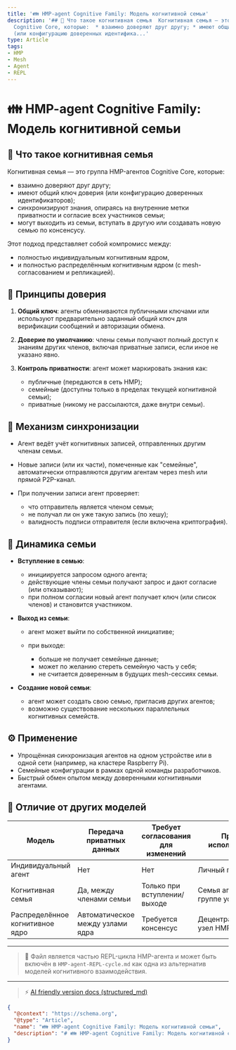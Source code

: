 ```yaml
---
title: '👪 HMP-agent Cognitive Family: Модель когнитивной семьи'
description: '## 🧠 Что такое когнитивная семья  Когнитивная семья — это группа HMP-агентов
  Cognitive Core, которые:  * взаимно доверяют друг другу; * имеют общий ключ доверия
  (или конфигурацию доверенных идентифика...'
type: Article
tags:
- HMP
- Mesh
- Agent
- REPL
---
```


# 👪 HMP-agent Cognitive Family: Модель когнитивной семьи

## 🧠 Что такое когнитивная семья

Когнитивная семья — это группа HMP-агентов Cognitive Core, которые:

* взаимно доверяют друг другу;
* имеют общий ключ доверия (или конфигурацию доверенных идентификаторов);
* синхронизируют знания, опираясь на внутренние метки приватности и согласие всех участников семьи;
* могут выходить из семьи, вступать в другую или создавать новую семью по консенсусу.

Этот подход представляет собой компромисс между:

* полностью индивидуальным когнитивным ядром,
* и полностью распределённым когнитивным ядром (с mesh-согласованием и репликацией).

## 🔐 Принципы доверия

1. **Общий ключ**: агенты обмениваются публичными ключами или используют предварительно заданный общий ключ для верификации сообщений и авторизации обмена.
2. **Доверие по умолчанию**: члены семьи получают полный доступ к знаниям других членов, включая приватные записи, если иное не указано явно.
3. **Контроль приватности**: агент может маркировать знания как:

   * публичные (передаются в сеть HMP);
   * семейные (доступны только в пределах текущей когнитивной семьи);
   * приватные (никому не рассылаются, даже внутри семьи).

## 🔄 Механизм синхронизации

* Агент ведёт учёт когнитивных записей, отправленных другим членам семьи.
* Новые записи (или их части), помеченные как "семейные", автоматически отправляются другим агентам через mesh или прямой P2P-канал.
* При получении записи агент проверяет:

  * что отправитель является членом семьи;
  * не получал ли он уже такую запись (по хешу);
  * валидность подписи отправителя (если включена криптография).

## 🧬 Динамика семьи

* **Вступление в семью**:

  * инициируется запросом одного агента;
  * действующие члены семьи получают запрос и дают согласие (или отказывают);
  * при полном согласии новый агент получает ключ (или список членов) и становится участником.

* **Выход из семьи**:

  * агент может выйти по собственной инициативе;
  * при выходе:

    * больше не получает семейные данные;
    * может по желанию стереть семейную часть у себя;
    * не считается доверенным в будущих mesh-сессиях семьи.

* **Создание новой семьи**:

  * агент может создать свою семью, пригласив других агентов;
  * возможно существование нескольких параллельных когнитивных семейств.

## ⚙️ Применение

* Упрощённая синхронизация агентов на одном устройстве или в одной сети (например, на кластере Raspberry Pi).
* Семейные конфигурации в рамках одной команды разработчиков.
* Быстрый обмен опытом между доверенными когнитивными агентами.

## 🧭 Отличие от других моделей

| Модель                          | Передача приватных данных         | Требует согласования для изменений | Пример использования                |
| ------------------------------- | --------------------------------- | ---------------------------------- | ----------------------------------- |
| Индивидуальный агент            | Нет                               | Нет                                | Личный помощник                     |
| Когнитивная семья               | Да, между членами семьи           | Только при вступлении/выходе       | Семья агентов на группе устройств   |
| Распределённое когнитивное ядро | Автоматическое между узлами ядра  | Требуется консенсус                | Децентрализованный узел HMP         |


---

> 📁 Файл является частью REPL-цикла HMP-агента и может быть включён в `HMP-agent-REPL-cycle.md` как одна из альтернатив моделей когнитивного взаимодействия.


---
> ⚡ [AI friendly version docs (structured_md)](../index.md)


```json
{
  "@context": "https://schema.org",
  "@type": "Article",
  "name": "👪 HMP-agent Cognitive Family: Модель когнитивной семьи",
  "description": "# 👪 HMP-agent Cognitive Family: Модель когнитивной семьи  ## 🧠 Что такое когнитивная семья  Когнитив..."
}
```
